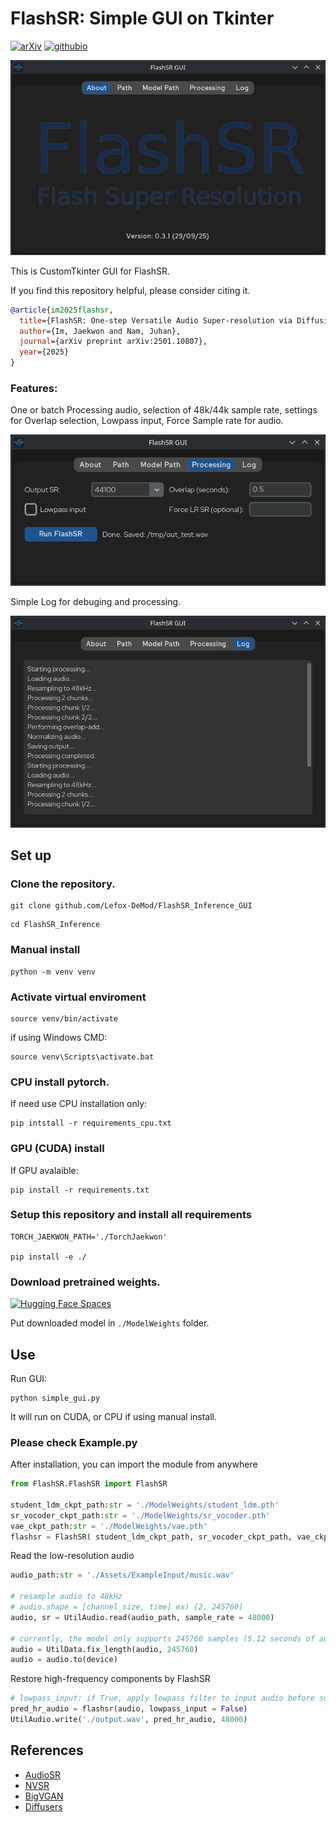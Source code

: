 # FlashSR: Simple GUI on Tkinter
[![arXiv](https://img.shields.io/badge/arXiv-2501.10807-red.svg?style=flat-square)](https://arxiv.org/abs/2501.10807) [![githubio](https://img.shields.io/badge/GitHub.io-Audio_Samples-blue?logo=Github&style=flat-square)](https://jakeoneijk.github.io/flashsr-demo/)

![Figure](./Assets/About.png)

This is CustomTkinter GUI for FlashSR.

If you find this repository helpful, please consider citing it.
```bibtex
@article{im2025flashsr,
  title={FlashSR: One-step Versatile Audio Super-resolution via Diffusion Distillation},
  author={Im, Jaekwon and Nam, Juhan},
  journal={arXiv preprint arXiv:2501.10807},
  year={2025}
}
```
### Features:
One or batch Processing audio, selection of 48k/44k sample rate, settings for Overlap selection, Lowpass input, Force Sample rate for audio.

![Figure](./Assets/Processing.png)

Simple Log for debuging and processing.

![Figure](./Assets/log.png)

## Set up
### Clone the repository.
```
git clone github.com/Lefox-DeMod/FlashSR_Inference_GUI
```
```
cd FlashSR_Inference
```

### Manual install
```
python -m venv venv
```

### Activate virtual enviroment
```
source venv/bin/activate
```
if using Windows CMD:
```
source venv\Scripts\activate.bat
```
### CPU install pytorch.
If need use CPU installation only:
```
pip intstall -r requirements_cpu.txt
```

### GPU (CUDA) install
If GPU avalaible:
```
pip install -r requirements.txt
```

### Setup this repository and install all requirements
```
TORCH_JAEKWON_PATH='./TorchJaekwon'

pip install -e ./

```

### Download pretrained weights. 

[![Hugging Face Spaces](https://img.shields.io/badge/%F0%9F%A4%97%20Hugging%20Face-Spaces-blue)](https://huggingface.co/datasets/jakeoneijk/FlashSR_weights/tree/main)

Put downloaded model in `./ModelWeights` folder.
## Use

Run GUI:
```
python simple_gui.py
```
It will run on CUDA, or CPU if using manual install.

### Please check Example.py

After installation, you can import the module from anywhere
```python
from FlashSR.FlashSR import FlashSR

student_ldm_ckpt_path:str = './ModelWeights/student_ldm.pth'
sr_vocoder_ckpt_path:str = './ModelWeights/sr_vocoder.pth'
vae_ckpt_path:str = './ModelWeights/vae.pth'
flashsr = FlashSR( student_ldm_ckpt_path, sr_vocoder_ckpt_path, vae_ckpt_path)
```

Read the low-resolution audio
```python
audio_path:str = './Assets/ExampleInput/music.wav'

# resample audio to 48kHz
# audio.shape = [channel_size, time] ex) [2, 245760]
audio, sr = UtilAudio.read(audio_path, sample_rate = 48000)

# currently, the model only supports 245760 samples (5.12 seconds of audio)
audio = UtilData.fix_length(audio, 245760)
audio = audio.to(device)
```

Restore high-frequency components by FlashSR
```python
# lowpass_input: if True, apply lowpass filter to input audio before super resolution. This can help reduce discrepancy between training data and inference data.
pred_hr_audio = flashsr(audio, lowpass_input = False)
UtilAudio.write('./output.wav', pred_hr_audio, 48000)
```


## References
- [AudioSR](https://github.com/haoheliu/versatile_audio_super_resolution)
- [NVSR](https://github.com/haoheliu/ssr_eval)
- [BigVGAN](https://github.com/NVIDIA/BigVGAN)
- [Diffusers](https://github.com/huggingface/diffusers)
